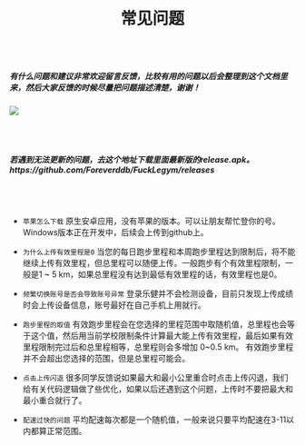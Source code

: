 <h1 align="center">常见问题</h1>

<br></br>
<h5> 有什么问题和建议非常欢迎留言反馈，比较有用的问题以后会整理到这个文档里来，然后大家反馈的时候尽量把问题描述清楚，谢谢！</h5>

 ![](https://gitee.com/liang_dh/flcloulds/raw/master/images/-54b1419229b8355a.png)

<br></br>

<h5> 若遇到无法更新的问题，去这个地址下载里面最新版的release.apk。 https://github.com/Foreverddb/FuckLegym/releases</h5>

<br></br>

- `苹果怎么下载` 原生安卓应用，没有苹果的版本。可以让朋友帮忙登你的号。Windows版本正在开发中，后续会上传到github上。

- `为什么上传有效里程是0` 当您的每日跑步里程和本周跑步里程达到限制后，将不能继续上传有效里程，但总里程可以随便上传。一般跑步有个有效里程限制，一般是1 ~ 5 km，如果总里程没有达到最低有效里程的话，有效里程也是0。


- `频繁切换账号是否会导致账号异常` 登录乐健并不会检测设备，目前只发现上传成绩时会上传设备信息，账号最好在自己手机上用就行。


- `跑步里程的取值` 有效跑步里程会在您选择的里程范围中取随机值，总里程也会等于这个值，然后用当前学校限制条件计算最大能上传有效里程，最后如果有效里程限制完过后和总里程相等，总里程则会多增加 0~0.5 km。 有效跑步里程并不会超出您选择的范围，但是总里程可能会。



- `点击上传闪退` 很多同学反馈说如果最大和最小公里重合时点击上传闪退，我们给有关代码逻辑做了些优化，如果以后还遇到这个问题，上传时不要把最大和最小重合就行了。


- `配速过快的问题` 平均配速每次都是一个随机值，一般来说只要平均配速在3-11以内都算正常范围。

